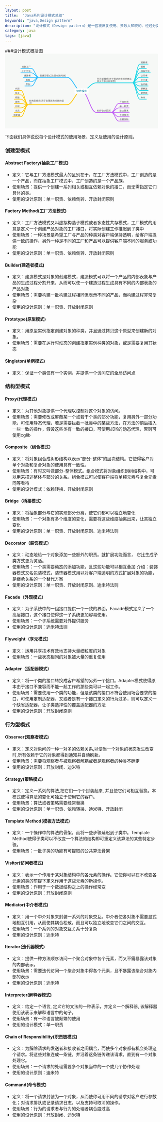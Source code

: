 ```yaml
---
layout: post
title:  "Java系列设计模式总结"
keywords: "java,Design pattern"
description: "设计模式（Design pattern）是一套被反复使用、多数人知晓的、经过分类编目的、代码设计经验的总结。使用设计模式是为了可重用代码、让代码更容易被他人理解、保证代码可靠性。"
category: java 
tags: [java]
---
```

###设计模式概括图
![图1](/static/images/design02.png)

下面我们具体说说每个设计模式的使用场景、定义及使用的设计原则。
### 创建型模式
#### Abstract Factory(抽象工厂模式)
 * 定义：它与工厂方法模式最大的区别在于，在工厂方法模式中，工厂创造的是一个产品，而在抽象工厂模式中，工厂创造的是一个产品族。
 * 使用场景：提供一个创建一系列相关或相互依赖对象的接口，而无需指定它们具体的类。
 * 使用的设计原则：单一职责、依赖倒转、开放封闭原则

#### Factory Method(工厂方法模式)
 * 定义：工厂方法模式又叫虚拟构造子模式或者多态性共存模式，工厂模式的用意是定义一个创建产品对象的工厂接口，将实际创建工作推迟到子类中
 * 使用场景：一种场景是希望工厂与产品的种类对客户端保持透明，给客户端提供一致的操作，另外一种是不同的工厂和产品可以提供客户端不同的服务或功能
 * 使用的设计原则：单一职责、依赖倒转、开放封闭原则
 
#### Builder(建造者模式)
 * 定义：建造模式是对象的创建模式，建造模式可以将一个产品的内部表象与产品的生成过程分割开来，从而可以使一个建造过程生成具有不同的内部表象的产品对象
 * 使用场景：需要构建一批构建过程相同但表示不同的产品，而构建过程非常复杂
 * 使用的设计原则：单一职责、开放封闭原则
 
#### Prototype(原型模式)
 * 定义：用原型实例指定创建对象的种类，并且通过拷贝这个原型来创建新的对象。
 * 使用场景：需要在运行时动态的创建指定实例种类的对象，或是需要复用其状态
 
#### Singleton(单例模式)
 * 定义：保证一个类仅有一个实例，并提供一个访问它的全局访问点
 
### 结构型模式
#### Proxy(代理模式)
 * 定义：为其他对象提供一个代理以控制对这个对象的访问。
 * 使用场景：需要修改或屏蔽某一个或若干个类的部分功能，复用另外一部分功能，可使用静态代理，若是需要拦截一批类中的某些方法，在方法的前后插入一些一致的操作，假设这些类有一致的接口，可使用JDK的动态代理，否则可使用cglib
 
#### Composite（组合模式）
 * 定义：将对象组合成树形结构以表示“部分-整体”的层次结构。它使得客户对单个对象和复合对象的使用具有一致性。
 * 使用场景：有时又叫做部分-整体模式。组合模式将对象组织到树结构中，可以用来描述整体与部分的关系。组合模式可以使客户端将单纯元素与复合元素同等看待
 * 使用的设计模式：依赖转换、开放封闭原则
 
#### Bridge（桥接模式）
 * 定义：将抽象部分与它的实现部分分离，使它们都可以独立地变化
 * 使用场景：一个对象有多个维度的变化，需要将这些维度抽离出来，让其独立变化
 * 使用的设计原则：单一职责、开放封闭原则、迪米特法则
 
#### Decorator（装饰模式）
 * 定义：动态地给一个对象添加一些额外的职责。就扩展功能而言， 它比生成子类方式更为灵活。
 * 使用场景：一个类需要动态的添加功能，且这些功能可以相互叠加
  介绍：装饰器模式又名包装模式，装饰器模式用以对客户端透明的方式扩展对象的功能，是继承关系的一个替代方案
 * 使用的设计原则：单一职责、开放封闭原则、迪米特法则
 
#### Facade（外观模式）
 * 定义：为子系统中的一组接口提供一个一致的界面，Facade模式定义了一个高层接口，这个接口使得这一子系统更加容易使用。
 * 使用场景：一个子系统需要对外提供服务
 * 使用的设计原则：迪米特法则
 
#### Flyweight（享元模式）
 * 定义：运用共享技术有效地支持大量细粒度的对象
 * 使用场景：一些状态相同的对象被大量的重复使用
 
#### Adapter（适配器模式）
 * 定义：将一个类的接口转换成客户希望的另外一个接口。Adapter模式使得原本由于接口不兼容而不能一起工作的那些类可以一起工作。
 * 使用场景：需要使用一个类的功能，但是该类的接口不符合使用场合要求的接口，可使用定制适配器，又或者是有一个接口定义的行为过多，则可以定义一个缺省适配器，让子类选择性的覆盖适配器的方法
 * 使用的设计原则：开放封闭原则
 
### 行为型模式
#### Observer(观察者模式)
 * 定义：定义对象间的一种一对多的依赖关系,以便当一个对象的状态发生改变时,所有依赖于它的对象都得到通知并自动刷新。
 * 使用场景：需要将观察者与被观察者解耦或者是观察者的种类不确定
 * 使用的设计原则：开放封闭、迪米特
 
#### Strategy(策略模式)
 * 定义：定义一系列的算法,把它们一个个封装起来, 并且使它们可相互替换。本模式使得算法的变化可独立于使用它的客户。
 * 使用场景：算法或者策略需要经常替换
 * 使用的设计原则：单一职责、依赖转换、迪米特、开放封闭
 
#### Template Method(模板方法模式)
 * 定义：一个操作中的算法的骨架，而将一些步骤延迟到子类中。Template Method使得子类可以不改变一个算法的结构即可重定义该算法的某些特定步骤。
 * 使用场景：一批子类的功能有可提取的公共算法骨架
 
#### Visitor(访问者模式)
 * 定义：表示一个作用于某对象结构中的各元素的操作。它使你可以在不改变各元素的类的前提下定义作用于这些元素的新操作。
 * 使用场景：作用于一个数据结构之上的操作经常变
 * 使用的设计原则：开放封闭原则
 
#### Mediator(中介者模式)
 * 定义：用一个中介对象来封装一系列的对象交互。中介者使各对象不需要显式地相互引用，从而使其耦合松散，而且可以独立地改变它们之间的交互。
 * 使用场景：一个系列的对象交互关系十分复杂
 * 使用的设计原则：迪米特
 
#### Iterator(迭代器模式)
 * 定义：提供一种方法顺序访问一个聚合对象中各个元素，而又不需暴露该对象的内部表示。
 * 使用场景：需要迭代访问一个聚合对象中得各个元素，且不暴露该聚合对象内部的表示
 * 使用的设计原则：迪米特
 
#### Interpreter(解释器模式)
 * 定义：给定一个语言, 定义它的文法的一种表示，并定义一个解释器, 该解释器使用该表示来解释语言中的句子。
 * 使用场景：有一种语言被频繁的使用
 * 使用的设计模式：单一职责
 
#### Chain of Responsibility(职责链模式)
 * 定义：为解除请求的发送者和接收者之间耦合，而使多个对象都有机会处理这个请求。将这些对象连成一条链，并沿着这条链传递该请求，直到有一个对象处理它。
 * 使用场景：一个请求的处理需要多个对象当中的一个或几个协作处理
 * 使用的设计原则：迪米特
 
#### Command(命令模式) 
 * 定义：将一个请求封装为一个对象，从而使你可用不同的请求对客户进行参数化；对请求排队或记录请求日志，以及支持可取消的操作。
 * 使用场景：行为的请求者与行为的处理者耦合度过高
 * 使用的设计原则：开放封闭、迪米特

